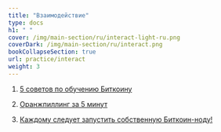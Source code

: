```yaml
---
title: "Взаимодействие"
type: docs
h1: " "
cover: /img/main-section/ru/interact-light-ru.png
coverDark: /img/main-section/ru/interact.png
bookCollapseSection: true
url: practice/interact
weight: 3
---
```


1. [5 советов по обучению Биткоину](/5-tips-for-teaching-bitcoin)

2. [Оранжпиллинг за 5 минут](/orangepilling-in-5-min)

3. [Каждому следует запустить собственную Биткоин-ноду!](/practice/bitcoin-node)